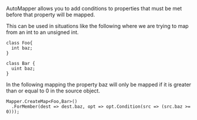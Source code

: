 AutoMapper allows you to add conditions to properties that must be met before that property will be mapped. 

This can be used in situations like the following where we are trying to map from an int to an unsigned int.
````
class Foo{
  int baz;
}

class Bar { 
  uint baz; 
}
````
In the following mapping the property baz will only be mapped if it is greater than or equal to 0 in the source object.
````
Mapper.CreateMap<Foo,Bar>()
  .ForMember(dest => dest.baz, opt => opt.Condition(src => (src.baz >= 0))); 

````